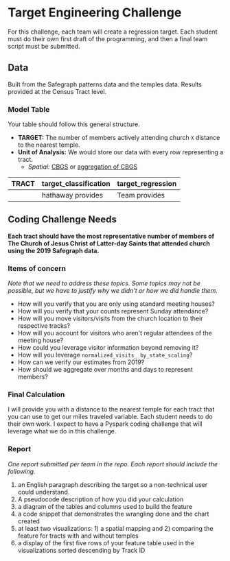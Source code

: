 # Target Engineering Challenge

For this challenge, each team will create a regression target. Each student must do their own first draft of the programming, and then a final team script must be submitted.

## Data 

Built from the Safegraph patterns data and the temples data. Results provided at the Census Tract level.

### Model Table

Your table should follow this general structure.

- __TARGET:__ The number of members actively attending church `X` distance to the nearest temple.
- __Unit of Analysis:__ We would store our data with every row representing a tract. 
    -   _Spatial:_ [CBGS](https://www.census.gov/programs-surveys/geography/about/glossary.html#par_textimage_4) or [aggregation of CBGS](https://www.census.gov/content/dam/Census/data/developers/geoareaconcepts.pdf)
   
| TRACT | target_classification | target_regression |
| ----  | --------------------- | ----------------- |
|       |  hathaway provides    |   Team provides   |

## Coding Challenge Needs

__Each tract should have the most representative number of members of The Church of Jesus Christ of Latter-day Saints that attended church using the 2019 Safegraph data.__

### Items of concern

_Note that we need to address these topics.  Some topics may not be possible, but we have to justify why we didn't or how we did handle them._

- How will you verify that you are only using standard meeting houses?
- How will you verify that your counts represent Sunday attendance?
- How will you move visitors/visits from the church location to their respective tracks?
- How will you account for visitors who aren't regular attendees of the meeting house?
- How could you leverage visitor information beyond removing it?
- How will you leverage `normalized_visits_ by_state_scaling`?
- How can we verify our estimates from 2019?
- How should we aggregate over months and days to represent members?

### Final Calculation

I will provide you with a distance to the nearest temple for each tract that you can use to get our miles traveled variable. Each student needs to do their own work. I expect to have a Pyspark coding challenge that will leverage what we do in this challenge.

### Report

_One report submitted per team in the repo. Each report should include the following._

1. an English paragraph describing the target so a non-technical user could understand.
2. A pseudocode description of how you did your calculation
3. a diagram of the tables and columns used to build the feature
4. a code snippet that demonstrates the wrangling done and the chart created
5. at least two visualizations: 1) a spatial mapping and 2) comparing the feature for tracts with and without temples
6. a display of the first five rows of your feature table used in the visualizations sorted descending by Track ID
